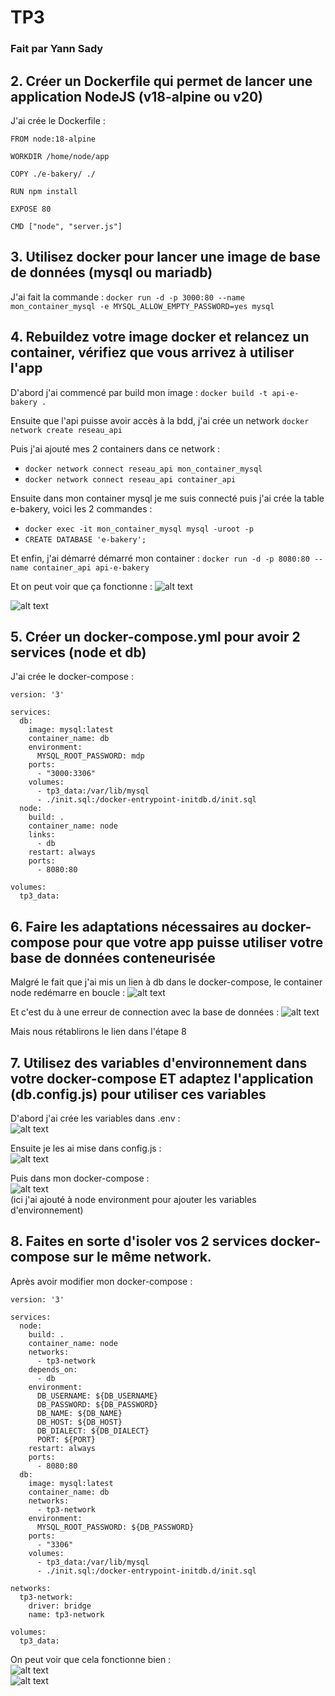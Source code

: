 # TP3
### Fait par Yann Sady

## 2. Créer un Dockerfile qui permet de lancer une application NodeJS (v18-alpine ou v20)

J'ai crée le Dockerfile :
```
FROM node:18-alpine

WORKDIR /home/node/app

COPY ./e-bakery/ ./

RUN npm install

EXPOSE 80

CMD ["node", "server.js"]
``` 

## 3. Utilisez docker pour lancer une image de base de données (mysql ou mariadb)

J'ai fait la commande : ```docker run -d -p 3000:80 --name mon_container_mysql -e MYSQL_ALLOW_EMPTY_PASSWORD=yes mysql```

## 4. Rebuildez votre image docker et relancez un container, vérifiez que vous arrivez à utiliser l'app
D'abord j'ai commencé par build mon image : ```docker build -t api-e-bakery .```

Ensuite que l'api puisse avoir accès à la bdd, j'ai crée un network ```docker network create reseau_api```

Puis j'ai ajouté mes 2 containers dans ce network :
- ```docker network connect reseau_api mon_container_mysql```
- ```docker network connect reseau_api container_api```

Ensuite dans mon container mysql je me suis connecté puis j'ai crée la table e-bakery, voici les 2 commandes :
- ```docker exec -it mon_container_mysql mysql -uroot -p```
- ```CREATE DATABASE 'e-bakery';```

Et enfin, j'ai démarré démarré mon container : ```docker run -d -p 8080:80 --name container_api api-e-bakery```

Et on peut voir que ça fonctionne :
![alt text](images/1.png)

![alt text](images/2.png)

## 5. Créer un docker-compose.yml pour avoir 2 services (node et db)
J'ai crée le docker-compose :
```
version: '3'
 
services:
  db:
    image: mysql:latest
    container_name: db
    environment:
      MYSQL_ROOT_PASSWORD: mdp
    ports:
      - "3000:3306"
    volumes:
      - tp3_data:/var/lib/mysql
      - ./init.sql:/docker-entrypoint-initdb.d/init.sql
  node:
    build: .
    container_name: node
    links:
      - db
    restart: always
    ports:
      - 8080:80
      
volumes:
  tp3_data:
```

## 6. Faire les adaptations nécessaires au docker-compose pour que votre app puisse utiliser votre base de données conteneurisée

Malgré le fait que j'ai mis un lien à db dans le docker-compose, le container node redémarre en boucle :
![alt text](images/3.png)

Et c'est du à une erreur de connection avec la base de données :
![alt text](images/4.png)

Mais nous rétablirons le lien dans l'étape 8

## 7. Utilisez des variables d'environnement dans votre docker-compose ET adaptez l'application (db.config.js) pour utiliser ces variables

D'abord j'ai crée les variables dans .env :  
![alt text](images/5.png)

Ensuite je les ai mise dans config.js :  
![alt text](images/6.png)

Puis dans mon docker-compose :  
![alt text](images/7.png)  
(ici j'ai ajouté à node environment pour ajouter les variables d'environnement)

## 8. Faites en sorte d'isoler vos 2 services docker-compose sur le même network.

Après avoir modifier mon docker-compose :  
```
version: '3'
 
services:
  node:
    build: .
    container_name: node
    networks:
      - tp3-network
    depends_on:
      - db
    environment:
      DB_USERNAME: ${DB_USERNAME}
      DB_PASSWORD: ${DB_PASSWORD}
      DB_NAME: ${DB_NAME}
      DB_HOST: ${DB_HOST}
      DB_DIALECT: ${DB_DIALECT}
      PORT: ${PORT}
    restart: always
    ports:
      - 8080:80
  db:
    image: mysql:latest
    container_name: db
    networks:
      - tp3-network
    environment:
      MYSQL_ROOT_PASSWORD: ${DB_PASSWORD}
    ports:
      - "3306"
    volumes:
      - tp3_data:/var/lib/mysql
      - ./init.sql:/docker-entrypoint-initdb.d/init.sql

networks:
  tp3-network:
    driver: bridge
    name: tp3-network

volumes:
  tp3_data:
```

On peut voir que cela fonctionne bien :  
![alt text](images/8.png)  
![alt text](images/9.png) 
